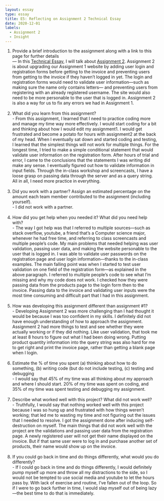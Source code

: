 ```yaml
---
layout: essay
type: essay
title: E5: Reflecting on Assignment 2 Technical Essay
date: 2020-12-01
labels:
  - Assignment 2
  - Insight
---
```


1. Provide a brief introduction to the assignment along with a link to this page for further details <br>
        — In this <a href="https://dport96.github.io/ITM352/morea/150.Assignment2/experience-Assignment2_retrospective.html">Technical Essay</a>, I will talk about <a href="https://dport96.github.io/ITM352/morea/150.Assignment2/experience-Assignment2.html">Assignment 2</a>. Assignment 2 is about upgrading our Assignment 1 website by adding user login and registration forms before getting to the invoice and preventing users from getting to the invoice if they haven’t logged in yet. The login and registration forms would need to validate user information—such as making sure the name only contains letters— and preventing users from registering with an already registered username. The site would also need to be more personable to the user that is logged in. Assignment 2 is also a way for us to fix any errors we had in Assignment 1. <br><br>
2. What did you learn from this assignment? <br>
        - From this assignment, I learned that I need to practice coding more and manage my time way more effectively. I would start coding for a bit and thinking about how I would edit my assignment1. I would get frustrated and become a potato for hours with assignment2 at the back of my head. When I eventually sat down and started coding and testing, I learned that the simplest things will not work for multiple things. For the longest time, I tried to make a simple conditional statement that would validate user information on the registration form. After hours of trial and error, I came to the conclusions that the statements I was writing did make any sense. I eventually figured out how to validate information in input fields. Through the in-class workshop and screencasts, I have a loose grasp on passing data through the server and as a query string. All in all, I need more practice in everything. <br><br>
3. Did you work with a partner? Assign an estimated percentage on the amount each team member contributed to the assignment (including yourself). <br>
        - I did not work with a partner. <br><br>
4. How did you get help when you needed it? What did you need help with? <br>
       - The way I got help was that I referred to multiple sources—such as stack overflow, youtube, a friend that’s a Computer science major, whenever he had free time, and referring to class screencasts and multiple people’s code. My main problems that needed helping was user validation, passing user data, and making the website personable to the user that is logged in. I was able to validate user passwords on the registration page and user login information—thanks to the in-class examples. The main falling point was when I started to test user validation on one field of the registration form—as explained in the above paragraph. I referred to multiple people’s code to see what I’m missing and why my code does not work. I checked how they were passing data from the products page to the login form then to the invoice. Passing data to the invoice and validating user inputs were the most time consuming and difficult part that I had in this assignment. <br><br>
5. How was developing this assignment different than assignment #1? <br>
       - Developing Assignment 2 was more challenging than I had thought it would be because I was too confident in my skills. I definitely did not have enough understanding of how to approach the assignment. Assignment 2 had more things to test and see whether they were actually working or if they did nothing. Like user validation, that took me at least 8 hours to figure out what I had been doing wrong. Putting product quantity information into the query string was also hard for me to get right and print the invoice page, rather than getting a blank page when I login. <br><br>
6. Estimate the % of time you spent (a) thinking about how to do something, (b) writing code (but do not include testing, (c) testing and debugging <br>
        - I would say that 45% of my time was all thinking about my approach and where I should start. 20% of my time was spent on coding, and 35% of my time was spent testing and debugging my assignment. <br><br>
7. Describe what worked well with this project? What did not work well? <br>
        - Truthfully, I would say that nothing worked well with this project because I was so hung up and frustrated with how things weren’t working; that led me to wasting my time and not figuring out the issues that I needed to resolve. I got the assignment done after inducing self-destruction on myself. The main things that did not work well with the project are the validations and passing user data from the registration page. A newly registered user will not get their name displayed on the invoice. But if that same user were to log in and purchase another set of products, their name would show up on the invoice. <br><br>
8. If you could go back in time and do things differently, what would you do differently? <br>
        - If I could go back in time and do things differently, I would definitely pump myself up more and throw all my distractions to the side, so I would not be tempted to use social media and youtube to let the hours pass by. With lack of exercise and routine, I’ve fallen out of the loop. So if I were to go back further in time, I would slap myself out of being lazy—the best time to do that is immediately.<br><br>
